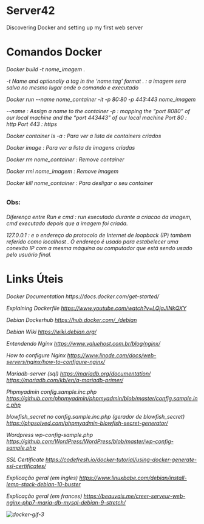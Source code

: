 # Server42
Discovering Docker and setting up my first web server

<h1>Comandos Docker

<h6>Docker build -t nome_imagem .

-t Name and optionally a tag in the ‘name:tag’ format
. : a imagem sera salva no mesmo lugar onde o comando e executado

Docker run --name nome_container -it -p 80:80 -p 443:443 nome_imagem

--name : Assign a name to the container
-p : mapping the “port 8080” of our local machine and the “port 443443” of our local machine
Port 80 : http
Port 443 : https

Docker container ls -a :
Para ver a lista de containers criados

Docker image :
Para ver a lista de imagens criadas

Docker rm nome_container :
Remove container

Docker rmi nome_imagem :
Remove imagem

Docker kill nome_container :
Para desligar o seu container

<h3>Obs:
<h6>Diferença entre Run e cmd : run executado durante a criacao da imagem, cmd executado depois que a imagem foi criada.

127.0.0.1 : e o endereço do protocolo de Internet de loopback (IP) tambem referido como localhost .
O endereço é usado para estabelecer uma conexão IP com a mesma máquina ou computador que está sendo usado pelo usuário final.

<h1>Links Úteis
 
<h6>Docker Documentation <a>https://docs.docker.com/get-started/

Explaining Dockerfile
<a>https://www.youtube.com/watch?v=LQjaJINkQXY

Debian Dockerhub
<a>https://hub.docker.com/_/debian

Debian Wiki
<a>https://wiki.debian.org/

Entendendo Nginx
<a>https://www.valuehost.com.br/blog/nginx/

How to configure Nginx
<a>https://www.linode.com/docs/web-servers/nginx/how-to-configure-nginx/

Mariadb-server (sql)
<a>https://mariadb.org/documentation/
<a>https://mariadb.com/kb/en/a-mariadb-primer/

Phpmyadmin config.sample.inc.php
<a>https://github.com/phpmyadmin/phpmyadmin/blob/master/config.sample.inc.php

blowfish_secret no config.sample.inc.php (gerador de blowfish_secret)
<a>https://phpsolved.com/phpmyadmin-blowfish-secret-generator/

Wordpress wp-config-sample.php
<a>https://github.com/WordPress/WordPress/blob/master/wp-config-sample.php

SSL Certificate
<a>https://codefresh.io/docker-tutorial/using-docker-generate-ssl-certificates/
 
Explicação geral (em ingles)
<a>https://www.linuxbabe.com/debian/install-lemp-stack-debian-10-buster

Explicação geral (em frances)
<a>https://beauvais.me/creer-serveur-web-nginx-php7-maria-db-mysql-debian-9-stretch/

![docker-gif-3](https://user-images.githubusercontent.com/59845902/80297303-46a03e00-8758-11ea-93c6-805c0d36066b.gif)
